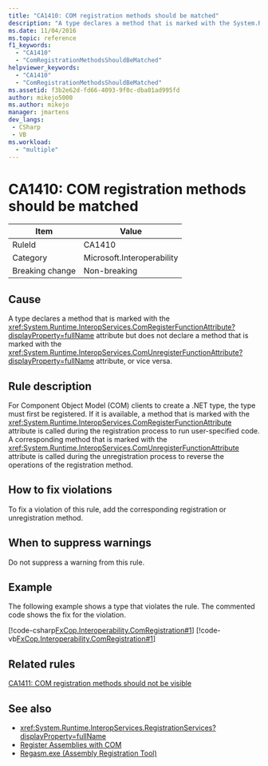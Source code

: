 ```yaml
---
title: "CA1410: COM registration methods should be matched"
description: "A type declares a method that is marked with the System.Runtime.InteropServices.ComRegisterFunctionAttribute attribute but does not declare a method that is marked with the System.Runtime.InteropServices.ComUnregisterFunctionAttribute attribute, or vice versa."
ms.date: 11/04/2016
ms.topic: reference
f1_keywords:
  - "CA1410"
  - "ComRegistrationMethodsShouldBeMatched"
helpviewer_keywords:
  - "CA1410"
  - "ComRegistrationMethodsShouldBeMatched"
ms.assetid: f3b2e62d-fd66-4093-9f0c-dba01ad995fd
author: mikejo5000
ms.author: mikejo
manager: jmartens
dev_langs:
 - CSharp
 - VB
ms.workload:
  - "multiple"
---
```

# CA1410: COM registration methods should be matched

|Item|Value|
|-|-|
|RuleId|CA1410|
|Category|Microsoft.Interoperability|
|Breaking change|Non-breaking|

## Cause

A type declares a method that is marked with the <xref:System.Runtime.InteropServices.ComRegisterFunctionAttribute?displayProperty=fullName> attribute but does not declare a method that is marked with the <xref:System.Runtime.InteropServices.ComUnregisterFunctionAttribute?displayProperty=fullName> attribute, or vice versa.

## Rule description

For Component Object Model (COM) clients to create a .NET type, the type must first be registered. If it is available, a method that is marked with the <xref:System.Runtime.InteropServices.ComRegisterFunctionAttribute> attribute is called during the registration process to run user-specified code. A corresponding method that is marked with the <xref:System.Runtime.InteropServices.ComUnregisterFunctionAttribute> attribute is called during the unregistration process to reverse the operations of the registration method.

## How to fix violations

To fix a violation of this rule, add the corresponding registration or unregistration method.

## When to suppress warnings

Do not suppress a warning from this rule.

## Example

The following example shows a type that violates the rule. The commented code shows the fix for the violation.

[!code-csharp[FxCop.Interoperability.ComRegistration#1](../code-quality/codesnippet/CSharp/ca1410-com-registration-methods-should-be-matched_1.cs)]
[!code-vb[FxCop.Interoperability.ComRegistration#1](../code-quality/codesnippet/VisualBasic/ca1410-com-registration-methods-should-be-matched_1.vb)]

## Related rules

[CA1411: COM registration methods should not be visible](../code-quality/ca1411.md)

## See also

- <xref:System.Runtime.InteropServices.RegistrationServices?displayProperty=fullName>
- [Register Assemblies with COM](/dotnet/framework/interop/registering-assemblies-with-com)
- [Regasm.exe (Assembly Registration Tool)](/dotnet/framework/tools/regasm-exe-assembly-registration-tool)
